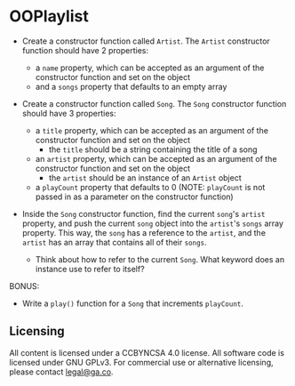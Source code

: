 # OOPlaylist

* Create a constructor function called `Artist`. The `Artist` constructor function should have 2 properties:
  * a `name` property, which can be accepted as an argument of the constructor function and set on the object
  * and a `songs` property that defaults to an empty array

* Create a constructor function called `Song`.  The `Song` constructor function should have 3 properties:
  * a `title` property, which can be accepted as an argument of the constructor function and set on the object
    * the `title` should be a string containing the title of a song
  * an `artist` property, which can be accepted as an argument of the constructor function and set on the object
    * the `artist` should be an instance of an `Artist` object
  * a `playCount` property that defaults to 0 (NOTE: `playCount` is not passed in as a parameter on the constructor function)

* Inside the `Song` constructor function, find the current `song`'s `artist` property, and push the current `song` object into the `artist`'s `songs` array property. This way, the `song` has a reference to the `artist`, and the `artist` has an array that contains all of their `songs`. 
  * Think about how to refer to the current `Song`. What keyword does an instance use to refer to itself?

BONUS:

* Write a `play()` function for a `Song` that increments `playCount`.

## Licensing
All content is licensed under a CC­BY­NC­SA 4.0 license.
All software code is licensed under GNU GPLv3. For commercial use or alternative licensing, please contact legal@ga.co.
